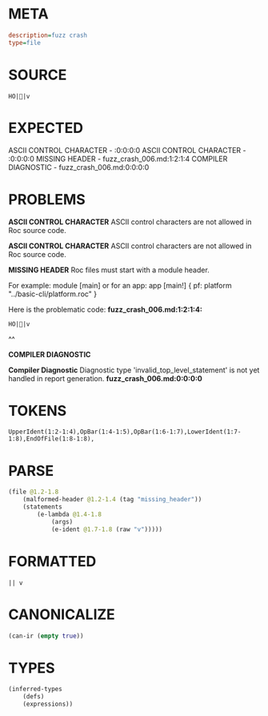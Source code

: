 # META
~~~ini
description=fuzz crash
type=file
~~~
# SOURCE
~~~roc
 HO||v
~~~
# EXPECTED
ASCII CONTROL CHARACTER - :0:0:0:0
ASCII CONTROL CHARACTER - :0:0:0:0
MISSING HEADER - fuzz_crash_006.md:1:2:1:4
COMPILER DIAGNOSTIC - fuzz_crash_006.md:0:0:0:0
# PROBLEMS
**ASCII CONTROL CHARACTER**
ASCII control characters are not allowed in Roc source code.

**ASCII CONTROL CHARACTER**
ASCII control characters are not allowed in Roc source code.

**MISSING HEADER**
Roc files must start with a module header.

For example:
        module [main]
or for an app:
        app [main!] { pf: platform "../basic-cli/platform.roc" }

Here is the problematic code:
**fuzz_crash_006.md:1:2:1:4:**
```roc
 HO||v
```
 ^^


**COMPILER DIAGNOSTIC**

**Compiler Diagnostic**
Diagnostic type 'invalid_top_level_statement' is not yet handled in report generation.
**fuzz_crash_006.md:0:0:0:0**

# TOKENS
~~~zig
UpperIdent(1:2-1:4),OpBar(1:4-1:5),OpBar(1:6-1:7),LowerIdent(1:7-1:8),EndOfFile(1:8-1:8),
~~~
# PARSE
~~~clojure
(file @1.2-1.8
	(malformed-header @1.2-1.4 (tag "missing_header"))
	(statements
		(e-lambda @1.4-1.8
			(args)
			(e-ident @1.7-1.8 (raw "v")))))
~~~
# FORMATTED
~~~roc
|| v
~~~
# CANONICALIZE
~~~clojure
(can-ir (empty true))
~~~
# TYPES
~~~clojure
(inferred-types
	(defs)
	(expressions))
~~~

